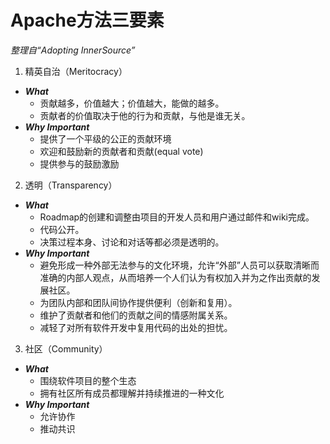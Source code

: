 # Apache方法三要素
*整理自“Adopting InnerSource”*
1. 精英自治（Meritocracy）
- ***What***
  - 贡献越多，价值越大；价值越大，能做的越多。
  - 贡献者的价值取决于他的行为和贡献，与他是谁无关。
- ***Why Important***
  - 提供了一个平级的公正的贡献环境
  - 欢迎和鼓励新的贡献者和贡献(equal vote)
  - 提供参与的鼓励激励
2. 透明（Transparency）
- ***What***
  - Roadmap的创建和调整由项目的开发人员和用户通过邮件和wiki完成。
  - 代码公开。
  - 决策过程本身、讨论和对话等都必须是透明的。
- ***Why Important***
  - 避免形成一种外部无法参与的文化环境，允许“外部”人员可以获取清晰而准确的内部人观点，从而培养一个人们认为有权加入并为之作出贡献的发展社区。
  - 为团队内部和团队间协作提供便利（创新和复用）。
  - 维护了贡献者和他们的贡献之间的情感附属关系。
  - 减轻了对所有软件开发中复用代码的出处的担忧。
3. 社区（Community）
- ***What***
  - 围绕软件项目的整个生态
  - 拥有社区所有成员都理解并持续推进的一种文化
- ***Why Important***
  - 允许协作
  - 推动共识
